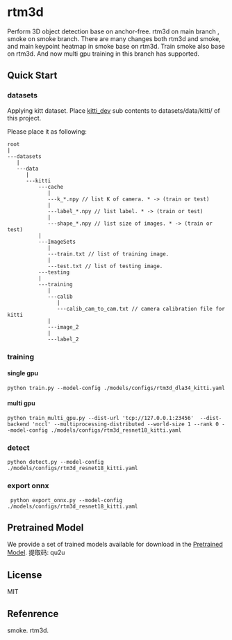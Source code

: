 # rtm3d
Perform 3D object detection base on anchor-free. rtm3d on main branch , smoke on smoke branch.
There are many changes both rtm3d and smoke, and main keypoint heatmap in smoke base on rtm3d. 
Train smoke also base on rtm3d. And now multi gpu training in this branch has supported.


## Quick Start
### datasets
Applying kitt dataset. Place [kitti_dev](https://github.com/hitfee01/kitti_dev) sub contents to datasets/data/kitti/ of this project.

Please place it as following:

    root
    |
    ---datasets
       |
       ---data
          |
          ---kitti
              ---cache
                 |
                 ---k_*.npy // list K of camera. * -> (train or test)
                 |
                 ---label_*.npy // list label. * -> (train or test) 
                 |
                 ---shape_*.npy // list size of images. * -> (train or test)
              |
              ---ImageSets
                 |
                 ---train.txt // list of training image.
                 |
                 ---test.txt // list of testing image.
              ---testing
              |
              ---training
                 |
                 ---calib
                    |
                    ---calib_cam_to_cam.txt // camera calibration file for kitti
                 |
                 ---image_2
                 |
                 ---label_2
          

### training

#### single gpu
    python train.py --model-config ./models/configs/rtm3d_dla34_kitti.yaml 

#### multi gpu
    python train_multi_gpu.py --dist-url 'tcp://127.0.0.1:23456'  --dist-backend 'nccl' --multiprocessing-distributed --world-size 1 --rank 0 --model-config ./models/configs/rtm3d_resnet18_kitti.yaml 


### detect
    python detect.py --model-config ./models/configs/rtm3d_resnet18_kitti.yaml
    
### export onnx
     python export_onnx.py --model-config ./models/configs/rtm3d_resnet18_kitti.yaml
    
## Pretrained Model
We provide a set of trained models available for download in the  [Pretrained Model](https://pan.baidu.com/s/1oetT70cTJbwXgPjVdpUQ0A).
提取码: qu2u

## License
MIT

## Refenrence
smoke.
rtm3d.